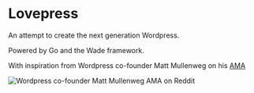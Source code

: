 Lovepress
=========

An attempt to create the next generation Wordpress.

Powered by Go and the Wade framework.

With inspiration from Wordpress co-founder Matt Mullenweg on his [AMA](http://www.reddit.com/r/IAmA/comments/1jg781/i_am_matt_mullenweg_cofounder_of_wordpress_18_of/)

![Wordpress co-founder Matt Mullenweg AMA on Reddit](http://s9.postimg.org/y2jp32dgv/lovepress.png)

